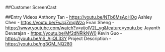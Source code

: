 ##Customer ScreenCast

##Entry Videos
Anthony Tan - https://youtu.be/NTb6MsAoHOg
Ashley Chen - https://youtu.be/FvJcjZmgWzo
Evan Sheng - https://www.youtube.com/watch?v=yijolV2L_yg&feature=youtu.be
Jayanth Devarajan - https://youtu.be/Mf2dNRlkNW0
Kevin Guo - https://youtu.be/nS_AjiQL33Y
Project Description - https://youtu.be/ng3GM_NQ280
